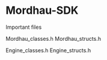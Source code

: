 # Mordhau-SDK

Important files

Mordhau_classes.h
Mordhau_structs.h

Engine_classes.h
Engine_structs.h
